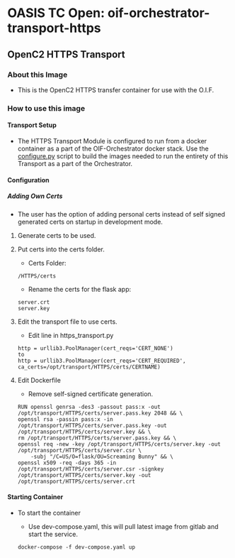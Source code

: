 # OASIS TC Open: oif-orchestrator-transport-https
## OpenC2 HTTPS Transport

### About this Image
- This is the OpenC2 HTTPS transfer container for use with the O.I.F.

### How to use this image
#### Transport Setup

- The HTTPS Transport Module is configured to run from a docker container as a part of the OIF-Orchestrator docker stack. Use the [configure.py](../../../configure.py) script to build the images needed to run the entirety of this Transport as a part of the Orchestrator.

#### Configuration

##### Adding Own Certs

- The user has the option of adding personal certs instead of self signed generated certs on startup in development mode.
 
1. Generate certs to be used.
 
2. Put certs into the certs folder.
    
    - Certs Folder:
    ```
    /HTTPS/certs
    ```
    - Rename the certs for the flask app:
    ```
    server.crt
    server.key
    ```
    
3. Edit the transport file to use certs.

    - Edit line in https_transport.py
    ```
    http = urllib3.PoolManager(cert_reqs='CERT_NONE')
    to
    http = urllib3.PoolManager(cert_reqs='CERT_REQUIRED', ca_certs=/opt/transport/HTTPS/certs/CERTNAME)
    ```
    
4. Edit Dockerfile

    - Remove self-signed certificate generation.
    ```
    RUN openssl genrsa -des3 -passout pass:x -out /opt/transport/HTTPS/certs/server.pass.key 2048 && \
    openssl rsa -passin pass:x -in /opt/transport/HTTPS/certs/server.pass.key -out /opt/transport/HTTPS/certs/server.key && \
    rm /opt/transport/HTTPS/certs/server.pass.key && \
    openssl req -new -key /opt/transport/HTTPS/certs/server.key -out /opt/transport/HTTPS/certs/server.csr \
        -subj "/C=US/O=flask/OU=Screaming Bunny" && \
    openssl x509 -req -days 365 -in /opt/transport/HTTPS/certs/server.csr -signkey /opt/transport/HTTPS/certs/server.key -out /opt/transport/HTTPS/certs/server.crt
    ```

#### Starting Container
 - To start the container

    - Use dev-compose.yaml, this will pull latest image from gitlab and start the service.
    ```
    docker-compose -f dev-compose.yaml up
    ```
